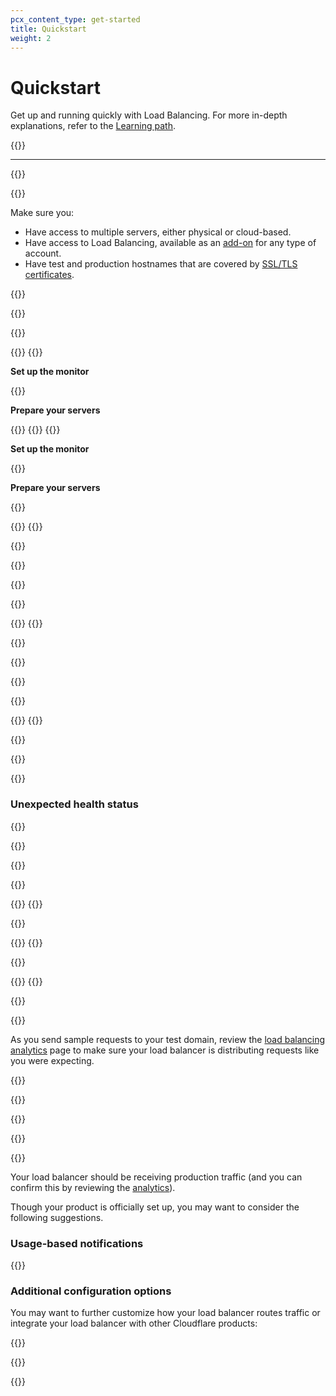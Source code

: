 ```yaml
---
pcx_content_type: get-started
title: Quickstart
weight: 2
---
```


# Quickstart

Get up and running quickly with Load Balancing. For more in-depth explanations, refer to the [Learning path](/learning-paths/load-balancing/).

{{<render file="_components-knowledge-callout.md">}}<br />

---

{{<tutorial>}}

{{<tutorial-prereqs>}}

Make sure you:

- Have access to multiple servers, either physical or cloud-based.
- Have access to Load Balancing, available as an [add-on](/load-balancing/get-started/enable-load-balancing/) for any type of account.
- Have test and production hostnames that are covered by [SSL/TLS certificates](/load-balancing/load-balancers/dns-records/#ssltls-coverage).

{{</tutorial-prereqs>}}

{{<tutorial-step title="Create a monitor">}}

{{<glossary-definition term_id="monitor">}}

{{<tabs labels="Dashboard | API">}}
{{<tab label="dashboard" no-code="true">}}

<strong>Set up the monitor</strong>

{{<render file="_monitor-create.md">}}

<strong>Prepare your servers</strong>

{{<render file="_monitor-prepare-server.md">}}
{{</tab>}}
{{<tab label="api" no-code="true">}}

<strong>Set up the monitor</strong>

{{<render file="_monitor-create-api.md">}}

<strong>Prepare your servers</strong>

{{<render file="_monitor-prepare-server.md">}}

{{</tab>}}
{{</tabs>}}

{{<render file="_monitor-example.md">}}

{{</tutorial-step>}}

{{<tutorial-step title="Create pools">}}

{{<glossary-definition term_id="origin pool">}}

{{<tabs labels="Dashboard | API">}}
{{<tab label="dashboard" no-code="true">}}

{{<render file="_pool-create.md">}}

{{</tab>}}

{{<tab label="api" no-code="true">}}

{{<render file="_pool-create-api.md">}}

{{</tab>}}
{{</tabs>}}

{{</tutorial-step>}}

{{<tutorial-step title="Confirm pool health">}}

{{<render file="_confirm-pool-health.md">}}

### Unexpected health status

{{<render file="_unexpected-health-statuses.md">}}

{{</tutorial-step>}}

{{<tutorial-step title="Create a load balancer on a test subdomain">}}

{{<render file="_test-domain-setup.md">}}

{{<tabs labels="Dashboard | API">}}
{{<tab label="dashboard" no-code="true">}}

{{<render file="_load-balancer-create.md">}}

{{</tab>}}
{{<tab label="api" no-code="true">}}

{{<render file="_load-balancer-create-api.md">}}

{{</tab>}}
{{</tabs>}}

{{</tutorial-step>}}

{{<tutorial-step title="Review load balancing analytics" optional=true >}}

As you send sample requests to your test domain, review the [load balancing analytics](/load-balancing/reference/load-balancing-analytics/) page to make sure your load balancer is distributing requests like you were expecting.

{{</tutorial-step>}}

{{<tutorial-step title="Route production traffic">}}

{{<render file="_route-production-traffic.md">}}

{{</tutorial-step>}}

{{<tutorial-step title="Next steps" optional=true >}}

Your load balancer should be receiving production traffic (and you can confirm this by reviewing the [analytics](/load-balancing/reference/load-balancing-analytics/)).

Though your product is officially set up, you may want to consider the following suggestions.

### Usage-based notifications

{{<render file="_ubb-recommendation.md" productFolder="fundamentals">}}

### Additional configuration options

You may want to further customize how your load balancer routes traffic or integrate your load balancer with other Cloudflare products:

{{<directory-listing folderDirectory="/load-balancing/additional-options/" >}}

{{</tutorial-step>}}

{{</tutorial>}}